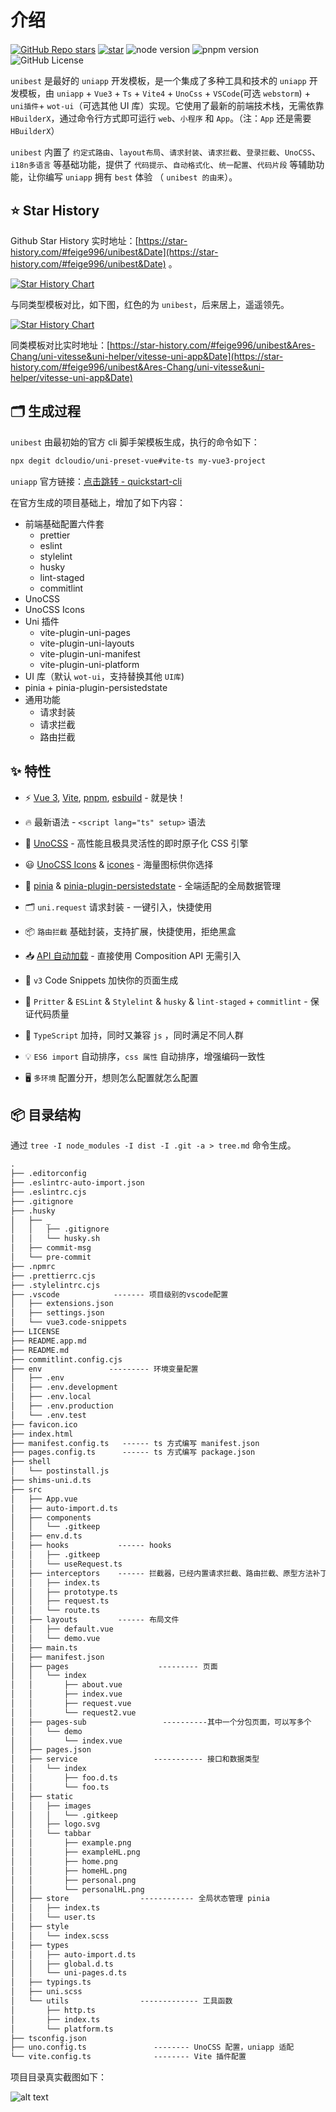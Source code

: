 # 介绍

<div class="md-center" style="margin-top: 20px;">

[![GitHub Repo stars](https://img.shields.io/github/stars/feige996/unibest?style=flat&logo=github)](https://github.com/feige996/unibest)
[![star](https://gitee.com/feige996/unibest/badge/star.svg?theme=dark)](https://gitee.com/feige996/unibest)
![node version](https://img.shields.io/badge/node-%3E%3D18-green)
![pnpm version](https://img.shields.io/badge/pnpm-%3E%3D7.30-green)
![GitHub License](https://img.shields.io/github/license/feige996/unibest)

</div>

`unibest` 是最好的 `uniapp` 开发模板，是一个集成了多种工具和技术的 `uniapp` 开发模板，由 `uniapp` + `Vue3` + `Ts` + `Vite4` + `UnoCss` + `VSCode`(可选 `webstorm`) + `uni插件`+ `wot-ui`（可选其他 UI 库）实现。它使用了最新的前端技术栈，无需依靠 `HBuilderX`，通过命令行方式即可运行 `web`、`小程序` 和 `App`。（注：`App` 还是需要 `HBuilderX`）

`unibest` 内置了 `约定式路由`、`layout布局`、`请求封装`、`请求拦截`、`登录拦截`、`UnoCSS`、`i18n多语言` 等基础功能，提供了 `代码提示`、`自动格式化`、`统一配置`、`代码片段` 等辅助功能，让你编写 `uniapp` 拥有 `best` 体验 （ `unibest 的由来`）。

## ⭐ Star History

Github Star History 实时地址：[https://star-history.com/#feige996/unibest&Date](https://star-history.com/#feige996/unibest&Date) 。

[![Star History Chart](https://api.star-history.com/svg?repos=feige996/unibest&type=Date)](https://star-history.com/#feige996/unibest&Date)

与同类型模板对比，如下图，红色的为 `unibest`，后来居上，遥遥领先。

[![Star History Chart](https://api.star-history.com/svg?repos=feige996/unibest,Ares-Chang/uni-vitesse,uni-helper/vitesse-uni-app&type=Date)](https://star-history.com/#feige996/unibest&Ares-Chang/uni-vitesse&uni-helper/vitesse-uni-app&Date)

同类模板对比实时地址：[https://star-history.com/#feige996/unibest&Ares-Chang/uni-vitesse&uni-helper/vitesse-uni-app&Date](https://star-history.com/#feige996/unibest&Ares-Chang/uni-vitesse&uni-helper/vitesse-uni-app&Date)

## 🗂 生成过程

`unibest` 由最初始的官方 cli 脚手架模板生成，执行的命令如下：

```sh
npx degit dcloudio/uni-preset-vue#vite-ts my-vue3-project
```

`uniapp` 官方链接：[点击跳转 - quickstart-cli](https://uniapp.dcloud.net.cn/quickstart-cli.html)

在官方生成的项目基础上，增加了如下内容：

- 前端基础配置六件套
  - prettier
  - eslint
  - stylelint
  - husky
  - lint-staged
  - commitlint
- UnoCSS
- UnoCSS Icons
- Uni 插件
  - vite-plugin-uni-pages
  - vite-plugin-uni-layouts
  - vite-plugin-uni-manifest
  - vite-plugin-uni-platform
- UI 库（默认 `wot-ui`，支持替换其他 `UI库`)
- pinia + pinia-plugin-persistedstate
- 通用功能
  - 请求封装
  - 请求拦截
  - 路由拦截

## ✨ 特性

- ⚡️ [Vue 3](https://github.com/vuejs/core), [Vite](https://github.com/vitejs/vite), [pnpm](https://pnpm.io/), [esbuild](https://github.com/evanw/esbuild) - 就是快！

- 🔥 最新语法 - `<script lang="ts" setup>` 语法

- 🎨 [UnoCSS](https://unocss.dev/) - 高性能且极具灵活性的即时原子化 CSS 引擎

- 😃 [UnoCSS Icons](https://unocss.dev/presets/icons) & [icones](https://icones.js.org/) - 海量图标供你选择

- 🍍 [pinia](https://pinia.vuejs.org/) & [pinia-plugin-persistedstate](https://prazdevs.github.io/pinia-plugin-persistedstate/zh/guide/) - 全端适配的全局数据管理

- 🗂 `uni.request` 请求封装 - 一键引入，快捷使用

- 📦 `路由拦截` 基础封装，支持扩展，快捷使用，拒绝黑盒

- 📥 [API 自动加载](https://github.com/antfu/unplugin-auto-import) - 直接使用 Composition API 无需引入

- 🎉 `v3` Code Snippets 加快你的页面生成

- 🦾 `Pritter` & `ESLint` & `Stylelint` & `husky` & `lint-staged` + `commitlint` - 保证代码质量

- 🌈 `TypeScript` 加持，同时又兼容 `js` ，同时满足不同人群

- 💡 `ES6 import` 自动排序，`css 属性` 自动排序，增强编码一致性

- 🖥 `多环境` 配置分开，想则怎么配置就怎么配置

## 📦 目录结构

通过 `tree -I node_modules -I dist -I .git -a > tree.md` 命令生成。

```txt
.
├── .editorconfig
├── .eslintrc-auto-import.json
├── .eslintrc.cjs
├── .gitignore
├── .husky
│   ├── _
│   │   ├── .gitignore
│   │   └── husky.sh
│   ├── commit-msg
│   └── pre-commit
├── .npmrc
├── .prettierrc.cjs
├── .stylelintrc.cjs
├── .vscode            ------- 项目级别的vscode配置
│   ├── extensions.json
│   ├── settings.json
│   └── vue3.code-snippets
├── LICENSE
├── README.app.md
├── README.md
├── commitlint.config.cjs
├── env               --------- 环境变量配置
│   ├── .env
│   ├── .env.development
│   ├── .env.local
│   ├── .env.production
│   └── .env.test
├── favicon.ico
├── index.html
├── manifest.config.ts   ------ ts 方式编写 manifest.json
├── pages.config.ts      ------ ts 方式编写 package.json
├── shell
│   └── postinstall.js
├── shims-uni.d.ts
├── src
│   ├── App.vue
│   ├── auto-import.d.ts
│   ├── components
│   │   └── .gitkeep
│   ├── env.d.ts
│   ├── hooks           ------ hooks
│   │   ├── .gitkeep
│   │   └── useRequest.ts
│   ├── interceptors    ------ 拦截器，已经内置请求拦截、路由拦截、原型方法补丁
│   │   ├── index.ts
│   │   ├── prototype.ts
│   │   ├── request.ts
│   │   └── route.ts
│   ├── layouts         ------ 布局文件
│   │   ├── default.vue
│   │   └── demo.vue
│   ├── main.ts
│   ├── manifest.json
│   ├── pages                    --------- 页面
│   │   └── index
│   │       ├── about.vue
│   │       ├── index.vue
│   │       ├── request.vue
│   │       └── request2.vue
│   ├── pages-sub                 ----------其中一个分包页面，可以写多个
│   │   └── demo
│   │       └── index.vue
│   ├── pages.json
│   ├── service                 ----------- 接口和数据类型
│   │   └── index
│   │       ├── foo.d.ts
│   │       └── foo.ts
│   ├── static
│   │   ├── images
│   │   │   └── .gitkeep
│   │   ├── logo.svg
│   │   └── tabbar
│   │       ├── example.png
│   │       ├── exampleHL.png
│   │       ├── home.png
│   │       ├── homeHL.png
│   │       ├── personal.png
│   │       └── personalHL.png
│   ├── store                ------------ 全局状态管理 pinia
│   │   ├── index.ts
│   │   └── user.ts
│   ├── style
│   │   └── index.scss
│   ├── types
│   │   ├── auto-import.d.ts
│   │   ├── global.d.ts
│   │   └── uni-pages.d.ts
│   ├── typings.ts
│   ├── uni.scss
│   └── utils                ------------- 工具函数
│       ├── http.ts
│       ├── index.ts
│       └── platform.ts
├── tsconfig.json
├── uno.config.ts               -------- UnoCSS 配置，uniapp 适配
└── vite.config.ts              -------- Vite 插件配置
```

项目目录真实截图如下：

![alt text](image-15.png)
